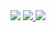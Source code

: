 <img src="https://capsule-render.vercel.app/api?type=waving&color=gradient&height=150&text=Hi,%20I'm%20Anton!&fontAlign=20&fontSize=40&fontAlignY=25&desc=Python%20Software%20Developer&descAlign=18&descAlignY=60"/>
<a href="https://www.linkedin.com/in/anton-kosenko-a266a8245/">
  <img src="https://github.com/antony-kosenko/antony-kosenko/assets/126908734/6020afa8-1107-4bb7-8464-2bbfdf150a65"/>
</a>
<a href="https://t.me/anko_v">
  <img src="https://github.com/antony-kosenko/antony-kosenko/assets/126908734/aa777966-47e5-4baa-be0e-94999e13b450"/>
</a>
